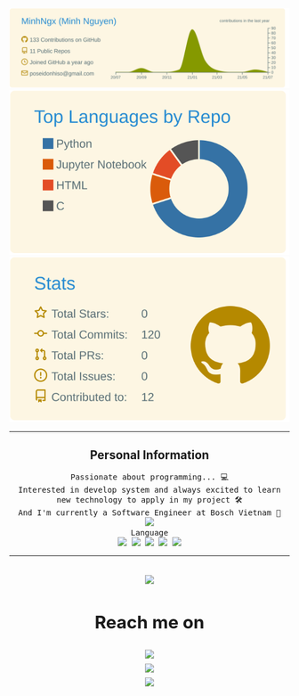 <p  align="center">
  <img src="https://github.com/minhngx/minhngx/blob/master/profile-summary-card-output/solarized/0-profile-details.svg">
  </br>
  <img src="https://github.com/minhngx/minhngx/blob/master/profile-summary-card-output/solarized/1-repos-per-language.svg">
  <img src="https://github.com/minhngx/minhngx/blob/master/profile-summary-card-output/solarized/3-stats.svg">
  </br>
</p>

---
<h2 align="center">Personal Information</h2>
<p align="center">
  <samp>Passionate about programming... 💻<br>
  Interested in develop system and always excited to learn new technology to apply in my project 🛠️ <br>And I'm currently a Software Engineer at Bosch Vietnam 💼<br>
      <img src="https://komarev.com/ghpvc/?username=minhngx">
    <br>
   Language<br>
    <img src="https://img.shields.io/badge/C-00599C?style=for-the-badge&logo=c&logoColor=white">
    <img src="https://img.shields.io/badge/MySQL-00000F?style=for-the-badge&logo=mysql&logoColor=white">
    <img src="https://img.shields.io/badge/Python-3776AB?style=for-the-badge&logo=python&logoColor=white">
    <img src="https://img.shields.io/badge/HTML-239120?style=for-the-badge&logo=html5&logoColor=white">
    <img src="https://img.shields.io/badge/CSS-239120?&style=for-the-badge&logo=css3&logoColor=white">
  </samp>
  <br> 
</p>

------
<h2 align="center"My Blog Articles</h2>
<p align="center">
  <a href="https://minhngx.github.io/" target="_blank"><img src="https://img.shields.io/badge/Myblog%3A-minhngx.github.io-8B008B?style=for-the-badge&logo=github"/><a>
</p>

<h2  align="center">Reach me on</h2>
<p align="center">
  <a href="https://www.linkedin.com/in/minhngx/" target="_blank"><img src="https://img.shields.io/badge/Linkedin-minhngx-red?style=social&logo=linkedin" /></a><br>
  <a href="https://www.facebook.com/minhZminh" target="_blank"><img src="https://img.shields.io/badge/Facebook-minhzminh-red?style=social&logo=facebook" /></a><br>
  <a href="https://www.youtube.com/channel/UCjZ9kjVhbn6tRY2juZIPu7A" target="_blank"><img src="https://img.shields.io/badge/Youtube-Van%20Minh-red?style=social&logo=youtube" /></a>
  
</p>
